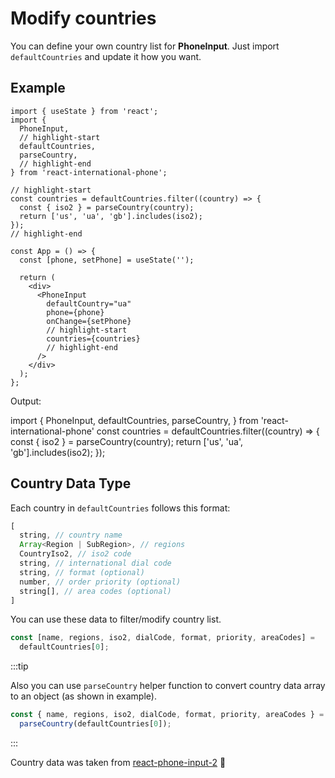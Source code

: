 # Modify countries

You can define your own country list for **PhoneInput**.
Just import `defaultCountries` and update it how you want.

## Example

```tsx
import { useState } from 'react';
import {
  PhoneInput,
  // highlight-start
  defaultCountries,
  parseCountry,
  // highlight-end
} from 'react-international-phone';

// highlight-start
const countries = defaultCountries.filter((country) => {
  const { iso2 } = parseCountry(country);
  return ['us', 'ua', 'gb'].includes(iso2);
});
// highlight-end

const App = () => {
  const [phone, setPhone] = useState('');

  return (
    <div>
      <PhoneInput
        defaultCountry="ua"
        phone={phone}
        onChange={setPhone}
        // highlight-start
        countries={countries}
        // highlight-end
      />
    </div>
  );
};
```

Output:

import { PhoneInput, defaultCountries, parseCountry, } from 'react-international-phone'
const countries = defaultCountries.filter((country) => {
const { iso2 } = parseCountry(country);
return ['us', 'ua', 'gb'].includes(iso2);
});

<PhoneInput
  defaultCountry="ua"
  countries={countries}
/>

## Country Data Type

Each country in `defaultCountries` follows this format:

```ts
[
  string, // country name
  Array<Region | SubRegion>, // regions
  CountryIso2, // iso2 code
  string, // international dial code
  string, // format (optional)
  number, // order priority (optional)
  string[], // area codes (optional)
]
```

You can use these data to filter/modify country list.

```ts
const [name, regions, iso2, dialCode, format, priority, areaCodes] =
  defaultCountries[0];
```

:::tip

Also you can use `parseCountry` helper function to convert country data array to an object (as shown in example).

```ts
const { name, regions, iso2, dialCode, format, priority, areaCodes } =
  parseCountry(defaultCountries[0]);
```

:::

Country data was taken from [react-phone-input-2](https://github.com/bl00mber/react-phone-input-2/blob/master/src/rawCountries.js) :pray:

